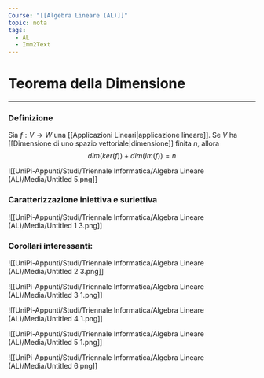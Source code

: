```yaml
---
Course: "[[Algebra Lineare (AL)]]"
topic: nota
tags:
  - AL
  - Imm2Text
---
```


# Teorema della Dimensione
---

### Definizione
Sia $f : V \rightarrow W$ una [[Applicazioni Lineari|applicazione lineare]]. Se $V$ ha [[Dimensione di uno spazio vettoriale|dimensione]] finita $n$, allora
$$
dim(ker(f)) + dim(Im(f)) =n
$$

![[UniPi-Appunti/Studi/Triennale Informatica/Algebra Lineare (AL)/Media/Untitled 5.png]]

### Caratterizzazione iniettiva e suriettiva

![[UniPi-Appunti/Studi/Triennale Informatica/Algebra Lineare (AL)/Media/Untitled 1 3.png]]

### Corollari interessanti:

![[UniPi-Appunti/Studi/Triennale Informatica/Algebra Lineare (AL)/Media/Untitled 2 3.png]]

![[UniPi-Appunti/Studi/Triennale Informatica/Algebra Lineare (AL)/Media/Untitled 3 1.png]]

![[UniPi-Appunti/Studi/Triennale Informatica/Algebra Lineare (AL)/Media/Untitled 4 1.png]]

![[UniPi-Appunti/Studi/Triennale Informatica/Algebra Lineare (AL)/Media/Untitled 5 1.png]]

![[UniPi-Appunti/Studi/Triennale Informatica/Algebra Lineare (AL)/Media/Untitled 6.png]]
